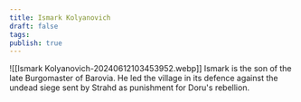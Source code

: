 ```yaml
---
title: Ismark Kolyanovich
draft: false
tags: 
publish: true
---
```

![[Ismark Kolyanovich-20240612103453952.webp]]
Ismark is the son of the late Burgomaster of Barovia.  He led the village in its defence against the undead siege sent by Strahd as punishment for Doru's rebellion.
